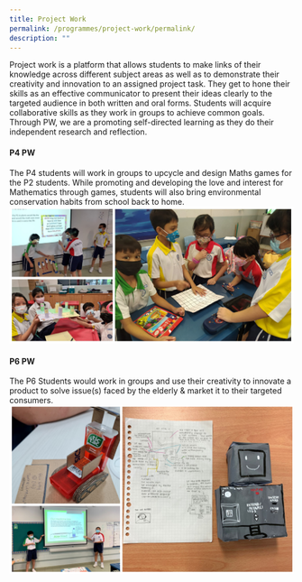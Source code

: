 ```yaml
---
title: Project Work
permalink: /programmes/project-work/permalink/
description: ""
---
```

Project work is a platform that allows students to make links of their knowledge across different subject areas as well as to demonstrate their creativity and innovation to an assigned project task. They get to hone their skills as an effective communicator to present their ideas clearly to the targeted audience in both written and oral forms. Students will acquire collaborative skills as they work in groups to achieve common goals. Through PW, we are a promoting self-directed learning as they do their independent research and reflection.

#### **P4 PW**
The P4 students will work in groups to upcycle and design Maths games for the P2 students. While promoting and developing the love and interest for Mathematics through games, students will also bring environmental conservation habits from school back to home.
![](/images/Curriculum/2023/SCI/P4%20PW.jpg)
#### **P6 PW**
The P6 Students would work in groups and use their creativity to innovate a product to solve issue(s) faced by the elderly & market it to their targeted consumers.
![](/images/Curriculum/2023/SCI/P6%20PW.jpg)